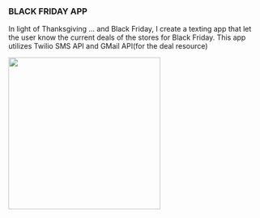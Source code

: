 <h3>BLACK FRIDAY APP</h3>
<p>In light of Thanksgiving ... and Black Friday, I create a texting app that let the user know the current deals of the stores for Black Friday. This app utilizes Twilio SMS API and GMail API(for the deal resource)</p>
<img src="https://i.imgur.com/IkBgAMC.png" width="300px" />
